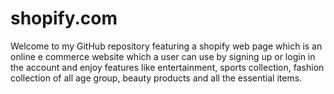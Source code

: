 # shopify.com
Welcome to my GitHub repository featuring a shopify web page which is an online e commerce website which a user can use by signing up or login in the account and enjoy features like entertainment, sports collection, fashion collection of all age group, beauty products and all the essential items.
